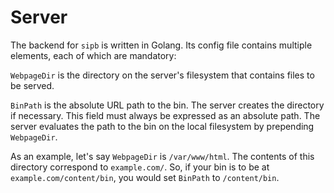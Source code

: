 # Server

The backend for `sipb` is written in Golang. Its config file contains multiple elements, each of which are mandatory:

`WebpageDir` is the directory on the server's filesystem that contains files to be served.

`BinPath` is the absolute URL path to the bin. The server creates the directory if necessary. This field must always be expressed as an absolute path.
The server evaluates the path to the bin on the local filesystem by prepending `WebpageDir`.

As an example, let's say `WebpageDir` is `/var/www/html`. The contents of this directory correspond to `example.com/`.
So, if your bin is to be at `example.com/content/bin`, you would set `BinPath` to `/content/bin`.
